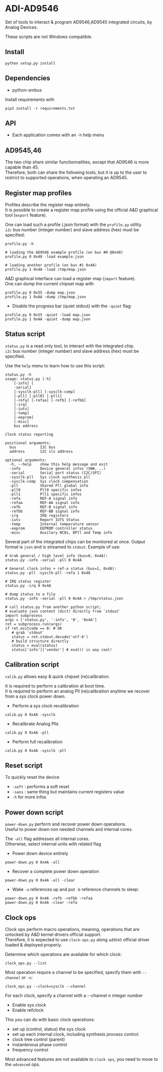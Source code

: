 # ADI-AD9546 

Set of tools to interact & program AD9546,AD9545 integrated circuits, by Analog Devices.

These scripts are not Windows compatible.   

## Install 

```shell
python setup.py install
```

## Dependencies

* python-smbus

Install requirements with

```shell
pip3 install -r requirements.txt
```

## API

* Each application comes with an `-h` help menu

## AD9545,46

The two chip share similar functionnalities, except that
AD9546 is more capable than 45.   
Therefore, both can share the following tools, but it is up to the user
to restrict to supported operations, when operating an AD9545.

## Register map profiles

Profiles describe the register map entirely.  
It is possible to create a register map profile using the official A&D graphical tool (`export` feature).  

One can load such a profile (.json format) with the `profile.py` utility.   
`i2c` bus number (integer number) and slave address (hex) must be specified:

```shell
profile.py -h

# loading the AD9546 example profile (on bus #0 @0x48)
profile.py 0 0x48 -load example.json

# loading another profile (on bus #1 0x4A)
profile.py 1 0x4A -load /tmp/map.json
```

A&D graphical interface can load a register map (`import` feature).   
One can dump the current chipset map with 

```shell
profile.py 0 0x55 -dump map.json
profile.py 1 0xAA -dump /tmp/map.json
```

* Disable the progress bar (quiet stdout) with the `-quiet` flag:
```shell
profile.py 0 0x55 -quiet -load map.json
profile.py 1 0xAA -quiet -dump map.json
```

## Status script

`status.py` is a read only tool, to interact with the integrated chip.  
`i2c` bus number (integer number) and slave address (hex) must be specified.

Use the `help` menu to learn how to use this script:
```shell
status.py -h
usage: status.py [-h] 
    [-info] [
    -serial]
    [-sysclk-pll] [-sysclk-comp]
    [-pll] [-pll0] [-pll1]
    [-refa] [-refaa] [-refb] [-refbb] 
    [-irq] 
    [-iuts] 
    [-temp] 
    [-eeprom] 
    [-misc] 
    bus address

Clock status reporting

positional arguments:
  bus           I2C bus
  address       I2C slv address

optional arguments:
  -h, --help    show this help message and exit
  -info         Device general infos (SN#, ..)
  -serial       Serial port status (I2C/SPI)
  -sysclk-pll   Sys clock synthesis pll
  -sysclk-comp  Sys clock compensation
  -pll          Shared Pll global info
  -pll0         Pll0 specific infos
  -pll1         Pll1 specific infos
  -refa         REF-A signal info
  -refaa        REF-AA signal info
  -refb         REF-B signal info
  -refbb        REF-BB signal info
  -irq          IRQ registers
  -iuts         Report IUTS Status
  -temp         Internal temperature sensor
  -eeprom       EEPROM controller status
  -misc         Auxilary NCOs, DPll and Temp info
```

Several part of the integrated chips can be monitored at once.
Output format is `json` and is streamed to `stdout`.
Example of use:

```shell
# Grab general / high level info (bus=0, 0x4A):
status.py -info -serial -pll 0 0x4A

# General clock infos + ref-a status (bus=1, 0x48):
status.py -pll -sysclk-pll -refa 1 0x48

# IRQ status register
status.py -irq 0 0x4A

# dump status to a file
status.py -info -serial -pll 0 0x4A > /tmp/status.json

# call status.py from another python script;
# evaluate json content (dict) directly from `stdout`
import subprocess
args = ['status.py', '-info', '0', '0x4A']
ret = subprocess.run(args)
if ret.exitcode == 0: # OK
   # grab `stdout`
   status = ret.stdout.decode('utf-8') 
   # build structure directly
   status = eval(status)
   status['info']['vendor'] # eval() is way cool!
```

## Calibration script

`calib.py` allows easy & quick chipset (re)calibration.   

It is required to perform a calibration at boot time.  
It is required to perform an analog Pll (re)calibration anytime
we recover from a sys clock power down.

* Perform a sys clock recalibration

```shell
calib.py 0 0x4A -sysclk
```

* Recalibrate Analog Plls

```shell
calib.py 0 0x4A -pll
```

* Perform full recalibration

```shell
calib.py 0 0x4A -sysclk -pll
```

## Reset script

To quickly reset the device

* `-soft` : performs a soft reset
* `-sans` : same thing but maintains current registers value 
* `-h` for more infos

## Power down script

`power-down.py` perform and recover power down operations.   
Useful to power down non needed channels and internal cores. 

The `-all` flag addresses all internal cores.  
Otherwise, select internal units with related flag

* Power down device entirely
```shell
power-down.py 0 0x4A -all
```
* Recover a complete power down operation
```shell
power-down.py 0 0x4A -all -clear
```

* Wake `-a` references up and put `-b` reference channels to sleep:
```shell
power-down.py 0 0x4A -refb -refbb -refaa
power-down.py 0 0x4A -clear -refa 
```

## Clock ops

Clock ops perform macro operations, meaning, operations
that are unlocked by A&D kernel drivers official support.    
Therefore, it is expected to use `clock-ops.py` along `ad9545` official driver loaded & deployed
properly.

Determine which operations are available for which clock:

```shell
clock_ops.py --list
```

Most operation require a channel to be specified, specify them with `--channel`
or `-n`:
```shell
clock_ops.py --clock=sysclk --channel
```

For each clock, specify a channel with a --channel n integer number

* Enable sys clock
* Enable refclock

This you can do with basic clock operations:
* set up (control, status) the sys clock 
* set up each internal clock, including synthesis process control:
 * clock tree control (parent)
 * instantenous phase control
 * frequency control

Most advanced features are not available to `clock ops`,
you need to move to the `advanced` ops.
